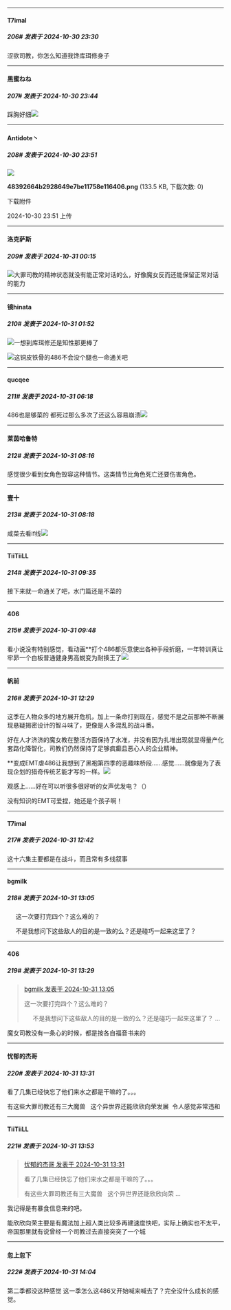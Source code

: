 ﻿
*****

####  T7imal  
##### 206#       发表于 2024-10-30 23:30

涩欲司教，你怎么知道我馋库珥修身子


*****

####  黒蜜ねね  
##### 207#       发表于 2024-10-30 23:44

踩胸好细<img src="https://static.saraba1st.com/image/smiley/face2017/152.png" referrerpolicy="no-referrer">


*****

####  Antidote丶  
##### 208#       发表于 2024-10-30 23:51

<img src="https://img.saraba1st.com/forum/202410/30/235123d6onooj8owooj4jn.png" referrerpolicy="no-referrer">

<strong>48392664b2928649e7be11758e116406.png</strong> (133.5 KB, 下载次数: 0)

下载附件

2024-10-30 23:51 上传


*****

####  洛克萨斯  
##### 209#       发表于 2024-10-31 00:15

<img src="https://static.saraba1st.com/image/smiley/face2017/067.png" referrerpolicy="no-referrer">大罪司教的精神状态就没有能正常对话的么，好像魔女反而还能保留正常对话的能力


*****

####  镜hinata  
##### 210#       发表于 2024-10-31 01:52

<img src="https://static.saraba1st.com/image/smiley/face2017/067.png" referrerpolicy="no-referrer">一想到库珥修还是知性那更棒了

<img src="https://static.saraba1st.com/image/smiley/face2017/013.png" referrerpolicy="no-referrer">这铜皮铁骨的486不会没个腿也一命通关吧


*****

####  qucqee  
##### 211#       发表于 2024-10-31 06:18

486也是够菜的 都死过那么多次了还这么容易崩溃<img src="https://static.saraba1st.com/image/smiley/face2017/049.png" referrerpolicy="no-referrer">


*****

####  莱茵哈鲁特  
##### 212#       发表于 2024-10-31 08:16

感觉很少看到女角色毁容这种情节。这类情节比角色死亡还要伤害角色。

*****

####  壹十  
##### 213#       发表于 2024-10-31 08:18

咸菜去看if线<img src="https://static.saraba1st.com/image/smiley/face2017/049.png" referrerpolicy="no-referrer">


*****

####  TiiTiiLL  
##### 214#       发表于 2024-10-31 09:35

接下来就一命通关了吧，水门篇还是不菜的


*****

####  406  
##### 215#       发表于 2024-10-31 09:48

看小说没有特别感觉，看动画**打个486都乐意使出各种手段折磨，一年特训真让牢昴一个白板普通健身男高蜕变为耐揍王了<img src="https://static.saraba1st.com/image/smiley/face2017/029.png" referrerpolicy="no-referrer">


*****

####  帆前  
##### 216#       发表于 2024-10-31 12:29

这季在人物众多的地方展开危机，加上一条命打到现在，感觉不是之前那种不断展现悬疑揭密设计的智斗味了，更像是人多混乱的战斗番。

好在人才济济的魔女教在整活方面保持了水准，并没有因为扎堆出现就显得量产化套路化降智化，司教们仍然保持了足够疯癫且恶心人的企业精神。

**变成EMT虐486让我想到了黑袍第四季的恶趣味桥段……感觉……就像是为了表现企划的猎奇传统艺能才写的一样。<img src="https://p.sda1.dev/20/cc9e0f45e8fe93baa88a73a7541e397c/Screenshot_20241031_122414_tv.danmaku.bili.jpg" referrerpolicy="no-referrer">

观感上……好在可以听很多很好听的女声优发电？（）

没有知识的EMT可爱捏，她还是个孩子啊！


*****

####  T7imal  
##### 217#       发表于 2024-10-31 12:42

这十六集主要都是在战斗，而且常有多线叙事


*****

####  bgmilk  
##### 218#       发表于 2024-10-31 13:05

     这一次要打完四个？这么难的？

     不是我想问下这些敌人的目的是一致的么？还是碰巧一起来这里了？


*****

####  406  
##### 219#       发表于 2024-10-31 13:29

<blockquote><a href="httphttps://bbs.saraba1st.com/2b/forum.php?mod=redirect&amp;goto=findpost&amp;pid=66585289&amp;ptid=2125538" target="_blank">bgmilk 发表于 2024-10-31 13:05</a>

这一次要打完四个？这么难的？

     不是我想问下这些敌人的目的是一致的么？还是碰巧一起来这里了？ ...</blockquote>
魔女司教没有一条心的时候，都是按各自福音书来的

*****

####  忧郁的杰哥  
##### 220#       发表于 2024-10-31 13:31

看了几集已经快忘了他们来水之都是干嘛的了。。。

有这些大罪司教还有三大魔兽   这个异世界还能欣欣向荣发展  令人感觉非常违和


*****

####  TiiTiiLL  
##### 221#       发表于 2024-10-31 13:53

<blockquote><a href="httphttps://bbs.saraba1st.com/2b/forum.php?mod=redirect&amp;goto=findpost&amp;pid=66585508&amp;ptid=2125538" target="_blank">忧郁的杰哥 发表于 2024-10-31 13:31</a>

看了几集已经快忘了他们来水之都是干嘛的了。。。

有这些大罪司教还有三大魔兽   这个异世界还能欣欣向荣 ...</blockquote>
我记得是有暴食信息来的吧。

能欣欣向荣主要是有魔法加上超人类比较多再建速度快吧，实际上确实也不太平，帝国那里就有说曾经一个司教过去直接突突了一个城


*****

####  忽上忽下  
##### 222#       发表于 2024-10-31 14:04

第二季都没这种感觉 这一季怎么这486又开始喊来喊去了？完全没什么成长的感觉。

